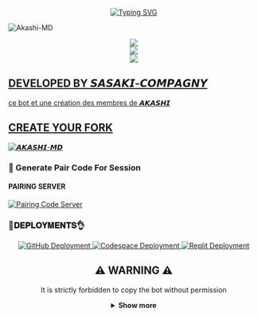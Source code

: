 <p align="center">
  <a href="https://git.io/typing-svg">
    <img src="https://readme-typing-svg.demolab.com?font=EB+Garamond&weight=800&size=28&duration=4000&pause=1000&random=false&width=435&lines=+𝘼𝙆𝘼𝙎𝙃𝙄-𝙈𝘿;WHATSAPP+☑️++BOT;DEVELOPED+BY+𝙎𝘼𝙎𝘼𝙆𝙄" alt="Typing SVG" />
  </a>
</p>

![Akashi-MD ](https://i.imgur.com/KKWmv8S.gif)
<p align="center">
<a href="https://www.youtube.com/@SSK-FAMILYCAMPAGNY"><img src="https://img.shields.io/badge/YouTube-ff0000?style=for-the-badge&logo=youtube&logoColor=ff000000&link=https://youtube.com/@SSK-FAMILYCAMPAGNY" /><br>
<a href="https://whatsapp.com/channel/0029Vajrhmz96H4IsEjh4a41"><img src="https://img.shields.io/badge/WhatsApp Channel-25D366?style=for-the-badge&logo=whatsapp&logoColor=white&link=https://whatsapp.com/channel/0029Vajrhmz96H4IsEjh4a41" /><br>
<a href="https://t.me/+242067274660"><img src="https://img.shields.io/badge/Telegram-00FFFF?style=for-the-badge&logo=telegram&logoColor=white" />

## DEVELOPED BY 𝙎𝘼𝙎𝘼𝙆𝙄-𝘾𝙊𝙈𝙋𝘼𝙂𝙉𝙔 

<p> ce bot et une création des membres de 𝘼𝙆𝘼𝙎𝙃𝙄</p>


## CREATE YOUR FORK
<a href="https://github.com/AKASHI-SASAKI/Akashi-MD/fork">
  <img title="𝘼𝙆𝘼𝙎𝙃𝙄-𝙈𝘿" src="https://img.shields.io/badge/FORK-𝘼𝙆𝘼𝙎𝙃𝙄-red?color=red&style=for-the-badge&logo=stackshare">
</a>


### 🔐 Generate Pair Code For Session

#### PAIRING SERVER 
<a href="https://akashi-sei-sax-1.onrender.com/" target="_blank">
  <img alt="Pairing Code Server " src="https://img.shields.io/badge/PAIRING CODE-green?style=for-the-badge&logo=opencv&logoColor=white"/>
</a>


###  🐛𝐃𝐄𝐏𝐋𝐎𝐘𝐌𝐄𝐍𝐓𝐒👌

<div align="center">
  <!-- Badges for deployment -->
  <a href="https://youtu.be/AZg7UMMy6q8?si=_YyYGgUS1AL9oR-B" target="_blank">
    <img src="https://img.shields.io/badge/Deployment-GitHub-blue?style=for-the-badge&logo=github" alt="GitHub Deployment" />
  </a>
  <a href="https://youtu.be/4b1HNuaQx54?si=CSRoq27E8nS0AeNA" target="_blank">
    <img src="https://img.shields.io/badge/Deployment-Codespace-blue?style=for-the-badge&logo=github" alt="Codespace Deployment" />
  </a>
  <a href="https://youtu.be/yH2KCK0AD4I?si=F5tjgBpK4ZQO0F-x" target="_blank">
    <img src="https://img.shields.io/badge/Deployment-Replit-blue?style=for-the-badge&logo=replit" alt="Replit Deployment" />
  </a>
  

## ⚠️ WARNING ⚠️

It is strictly forbidden to copy the bot without permission


<details>
  <summary><strong>Show more</strong></summary>




## 𝘿𝙚𝙫𝙚𝙡𝙤𝙥𝙚𝙧

<a href="https://github.com/AKASHI-SASAKI">
  <img src="https://github.com/AKASHI-SASAKI.png" width="100" height="auto" alt="AKASHI-SASAKi"/>
</a>
<p align="center"><strong>AKASHI-SASAKI</strong></p>



## DATABSE URL

```bash
postgresql://testbot_2m27_user:Az7LOxZBevfQ7qiZ2aKDwQ4325uumm4v@dpg-crngb4o8fa8c738fs4b0-a.oregon-postgres.render.com/testbot_2m27
